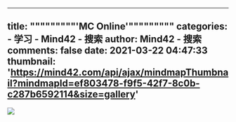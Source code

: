 
---
title: """""""""'MC Online'"""""""""
categories: 
    - 学习
    - Mind42 - 搜索
author: Mind42 - 搜索
comments: false
date: 2021-03-22 04:47:33
thumbnail: 'https://mind42.com/api/ajax/mindmapThumbnail?mindmapId=ef803478-f9f5-42f7-8c0b-c287b6592114&size=gallery'
---

<div>   
<img src="https://mind42.com/api/ajax/mindmapThumbnail?mindmapId=ef803478-f9f5-42f7-8c0b-c287b6592114&size=gallery" referrerpolicy="no-referrer"><p>
                                    </p>  
</div>
            
